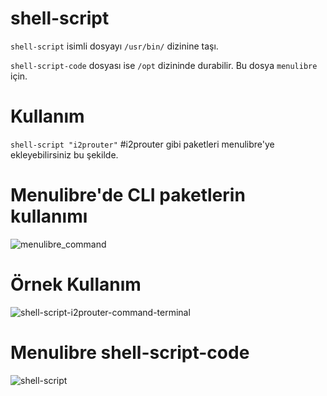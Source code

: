 # shell-script
`shell-script` isimli dosyayı `/usr/bin/` dizinine taşı.

`shell-script-code` dosyası ise `/opt` dizininde durabilir. Bu dosya `menulibre` için.

# Kullanım
`shell-script "i2prouter"` #i2prouter gibi paketleri menulibre'ye ekleyebilirsiniz bu şekilde.

# Menulibre'de CLI paketlerin kullanımı
![menulibre_command](https://github.com/endor79/shell-script/assets/105305285/a018879b-6d2b-447c-b69e-93cb20bbbda3)

# Örnek Kullanım
![shell-script-i2prouter-command-terminal](https://github.com/endor79/shell-script/assets/105305285/79034c8b-de57-4553-b060-55a70443dc66)

# Menulibre shell-script-code
![shell-script](https://github.com/endor79/shell-script/assets/105305285/1ff75602-e2bd-4de0-84e8-6cb00e742615)
